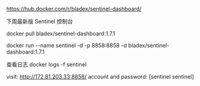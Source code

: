 https://hub.docker.com/r/bladex/sentinel-dashboard/

下周最新版 Sentinel 控制台

docker pull bladex/sentinel-dashboard:1.7.1

docker run --name sentinel  -d -p 8858:8858 -d  bladex/sentinel-dashboard:1.7.1

查看日志
docker logs -f sentinel

visit: http://172.81.203.33:8858/
account and password: [sentinel sentinel]
